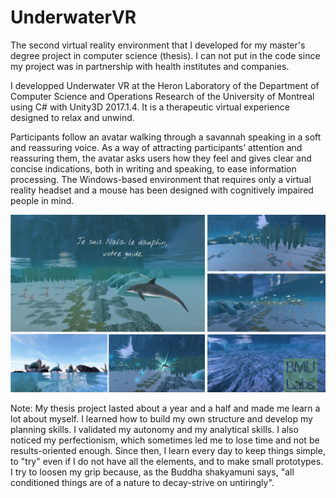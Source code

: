 # UnderwaterVR

The second virtual reality environment that I developed for my master's degree project in computer science (thesis). I can not put in the code since my project was in partnership with health institutes and companies.

I developped Underwater VR at the Heron Laboratory of the Department of Computer Science and Operations Research of the University of Montreal using C# with Unity3D 2017.1.4. It is a therapeutic virtual experience designed to relax and unwind.

Participants follow an avatar walking through a savannah speaking in a soft and reassuring voice. As a way of attracting participants’ attention and reassuring them, the avatar asks users how they feel and gives clear and concise indications, both in writing and speaking, to ease information processing. The Windows-based environment that requires only a virtual reality headset and a mouse has been designed with cognitively impaired people in mind. 

![alt text](https://github.com/carodak/UnderwaterVR/blob/main/underwater2.png)

Note: My thesis project lasted about a year and a half and made me learn a lot about myself. I learned how to build my own structure and develop my planning skills. I validated my autonomy and my analytical skills. I also noticed my perfectionism, which sometimes led me to lose time and not be results-oriented enough. Since then, I learn every day to keep things simple, to "try" even if I do not have all the elements, and to make small prototypes. 
I try to loosen my grip because, as the Buddha shakyamuni says, "all conditioned things are of a nature to decay-strive on untiringly".
